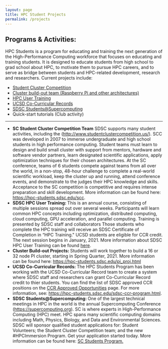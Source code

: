 ```yaml
---
layout: page
title: HPC Student Projects
permalink: /projects
---
```


## Programs & Activities:

HPC Students is a program for educating and training the next generation of the High-Performance Computing workforce that focuses on educating and training students. It is designed to educate students from high school to grad school about HPC, to motivate them to pursue HPC careers, and to serve as bridge between students and HPC-related development, research and researchers. Current projects include:

* [Student Cluster Competition](#scc)
* [Cluster build-out team (Raspberry Pi and other architectures)](#pi_cluster)
* [HPC User Training](#hpc_training)
* [UCSD Co-Curricular Records](#sdsc_ccr)
* [SDSC Students@Supercomputing](#students-at-sc)
* Quick-start tutorials (Club activity)
 
<hr>
<ul>
  <li>
    <b> SC Student Cluster Competition Team</b><a name="scc"></a>
    SDSC supports many student activities, including the
    (<a href="http://www.studentclustercompetition.us/">http://www.studentclustercompetition.us/</a>).
    SCC was developed in 2007 to immerse undergraduate and high school students in high performance computing.
    Student teams must learn to design and build small cluster with support from mentors, hardware and
    software vendor partners, learn designated scientific applications, apply optimization techniques
    for their chosen architectures. At the SC conference, teams of 6 students compete against teams
    from all over the world, in a non-stop, 48-hour challenge to complete a real-world scientific workload,
    keep the cluster up and running, attend conference events, and demonstrate to the judges their HPC knowledge
    and skills. Acceptance to the SC competition is competitive and requires intense preparation and skill development.
    More information can be found here: <a href="https://hpc-students.sdsc.edu/scc">https://hpc-students.sdsc.edu/scc</a>.
  </li>
  <li>
    <b>SDSC HPC User Training: </b><a name="hpc_training"></a> This is an annual course, consisting of multiple sessions spread out over several weeks. Participants will learn common HPC concepts including
    optimization, distributed computing, cloud computing, GPU acceleration, and parallel computing.
    Training is presented by SDSC staff and collaborators Those students who complete the HPC training will
    receive an SDSC Certificate of Completion in “HPC Training." UCSD students are eligible for CCR credit. The next session begins in January, 2021.
     More information about SDSC HPC User Training can be found <a href="https://na.eventscloud.com/website/21055/home/">here</a>.
 </li>
  <li><b>Cluster Build-out Projects: </b><a name="pi_cluser"></a> Students will work together to build a 16 or 32 node PI cluster, starting in Spring Quarter, 2021. More information can be found here: <a href="https://hpc-students.sdsc.edu/pi_proj.html">https://hpc-students.sdsc.edu/pi_proj.html</a>
  </li>
 
  <li><b>UCSD Co-Curricular Records: </b><a name="sdsc_ccr"></a>
 The HPC Students Program has been working with the UCSD Co-Curricular Record team to create a system where SDSC staff and researchers can grant Co-Curricular Record credit to thier students. You can find the list of SDSC
approved CCR positions on the <a href="https://elt.ucsd.edu/ccr/ccrapprovedopportunities.html#San-Diego-Supercomputer-Center-">CCR Approved Opportunities</a> page. For more information, see: <a href="https://hpc-students.sdsc.edu/sdsc-ccr-program.html">https://hpc-students.sdsc.edu/sdsc-ccr-program.html</a>.
</li>
 <li><b>SDSC Students@Supercomputing: </b><a name="students-at-sc"></a>
    One of the largest technical meetings in HPC in the world is the annual Supercomputing Conference
    (<a href="https://supercomputing.org">https://supercomputing.org</a>). SC is where experts in
    High-Performance Computing (HPC) meet. HPC spans many scientific computing domains including
    Math, Physics, Biology, and Data and Environmental Sciences. <br>
    SDSC will sponsor qualified student applications for: Student Volunteers;
    the Student Cluster Competition team; and the new #HPCImmersion Program. Get your application started today.
    More information can be found here:
    <a href="hhttps://sc21.supercomputing.org/program/studentssc/">SC Students Program.</a>
  </li>
  </ul>
